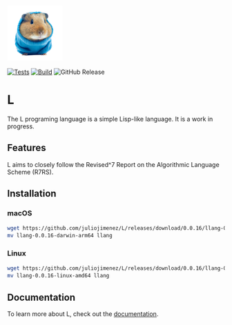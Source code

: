 <img alt="lemmy" src="images/lemmy.png" width="128" />

[![Tests](https://github.com/juliojimenez/L/actions/workflows/tests.yml/badge.svg)](https://github.com/juliojimenez/L/actions/workflows/tests.yml) [![Build](https://github.com/juliojimenez/L/actions/workflows/release.yml/badge.svg)](https://github.com/juliojimenez/L/actions/workflows/release.yml) ![GitHub Release](https://img.shields.io/github/v/release/juliojimenez/L)

# L

The L programing language is a simple Lisp-like language. It is a work in progress.

## Features

L aims to closely follow the Revised^7 Report on the Algorithmic Language Scheme (R7RS).

## Installation

### macOS

```bash
wget https://github.com/juliojimenez/L/releases/download/0.0.16/llang-0.0.16-darwin-arm64
mv llang-0.0.16-darwin-arm64 llang
```

### Linux

```bash
wget https://github.com/juliojimenez/L/releases/download/0.0.16/llang-0.0.16-linux-amd64
mv llang-0.0.16-linux-amd64 llang
```

## Documentation

To learn more about L, check out the [documentation](https://llang.dev).
